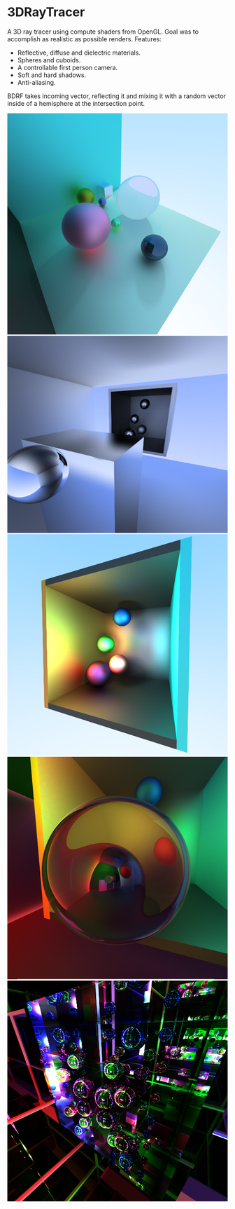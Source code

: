 # 3DRayTracer

A 3D ray tracer using compute shaders from OpenGL. Goal was to accomplish as realistic as possible renders.
Features:
 - Reflective, diffuse and dielectric materials. 
 - Spheres and cuboids. 
 - A controllable first person camera.
 - Soft and hard shadows.
 - Anti-aliasing.
 
BDRF takes incoming vector, reflecting it and mixing it with a random vector inside of a hemisphere at the intersection point. 

![](Images/image1.png)
![](Images/image2.png)
![](Images/image3.png)
![](Images/image4.png)
![](Images/image5.png)